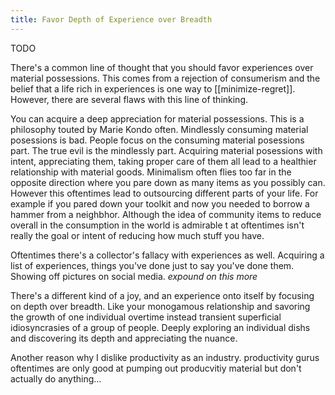 ```yaml
---
title: Favor Depth of Experience over Breadth
---
```

TODO

There's a common line of thought that you should favor experiences over material possessions. This comes from a rejection of consumerism and the belief that a life rich in experiences is one way to [[minimize-regret]]. However, there are several flaws with this line of thinking. 

You can acquire a deep appreciation for material possessions. This is a philosophy touted by Marie Kondo often. Mindlessly consuming material posessions is bad. People focus on the consuming material posessions part. The true evil is the mindlessly part. Acquiring material posessions with intent, appreciating them, taking proper care of them all lead to a healthier relationship with material goods. Minimalism often flies too far in the opposite direction where you pare down as many items as you possibly can. However this oftentimes lead to outsourcing different parts of your life. For example if you pared down your toolkit and now you needed to borrow a hammer from a neighbhor. Although the idea of community items to reduce overall in the consumption in the world is admirable t at oftentimes isn't really the goal or intent of reducing how much stuff you have. 

Oftentimes there's a collector's fallacy with experiences as well. Acquiring a list of experiences, things you've done just to say you've done them. Showing off pictures on social media. *expound on this more*

There's a different kind of a joy, and an experience onto itself by focusing on depth over breadth. Like your monogamous relationship and savoring the growth of one individual overtime instead transient superficial idiosyncrasies of a group of people. Deeply exploring an individual dishs and discovering its depth and appreciating the nuance. 

Another reason why I dislike productivity as an industry. productivity gurus oftentimes are only good at pumping out producvitiy material but don't actually do anything...